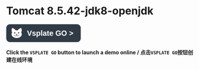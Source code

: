 # Tomcat 8.5.42-jdk8-openjdk

<a href="https://www.vsplate.com/?docker-compose=https://github.com/vsplate/dcenvs/tomcat/8.5.42-jdk8-openjdk"><img alt="VSPLATE GO" src="https://raw.githubusercontent.com/vsplate/images/master/vsgo_btn.png" width="200px"></a>

**Click the `VSPLATE GO` button to launch a demo online / 点击`VSPLATE GO`按钮创建在线环境**